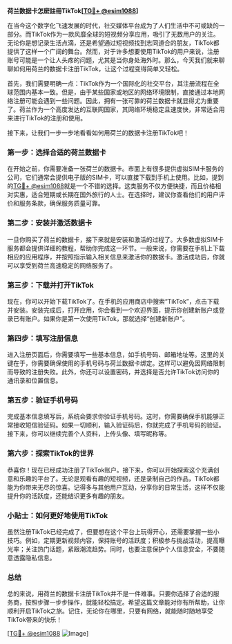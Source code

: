 **荷兰数据卡怎麽註冊TikTok[[TG💪+ @esim1088](https://t.me/s/esim1088)]**

在当今这个数字化飞速发展的时代，社交媒体平台成为了人们生活中不可或缺的一部分。而TikTok作为一款风靡全球的短视频分享应用，吸引了无数用户的关注。无论你是想记录生活点滴，还是希望通过短视频找到志同道合的朋友，TikTok都提供了这样一个广阔的舞台。然而，对于许多想要使用TikTok的用户来说，注册账号可能是一个让人头疼的问题，尤其是当你身处海外时。那么，今天我们就来聊聊如何用荷兰的数据卡注册TikTok，让这个过程变得简单又轻松。

首先，我们需要明确一点：TikTok作为一个国际化的社交平台，其注册流程在全球范围内基本一致。但是，由于某些国家或地区的网络环境限制，直接通过本地网络注册可能会遇到一些问题。因此，拥有一张可靠的荷兰数据卡就显得尤为重要了。荷兰作为一个高度发达的互联网国家，其网络环境稳定且速度快，非常适合用来进行TikTok的注册和使用。

接下来，让我们一步一步地看看如何用荷兰的数据卡注册TikTok吧！

### **第一步：选择合适的荷兰数据卡**
在开始之前，你需要准备一张荷兰的数据卡。市面上有很多提供虚拟SIM卡服务的公司，它们通常会提供电子版的SIM卡，可以直接下载到手机上使用。比如，提到的[TG💪+ @esim1088](https://t.me/s/esim1088)就是一个不错的选择。这类服务不仅方便快捷，而且价格相对实惠，适合短期或长期在国外旅行的人士。在选择时，建议你查看他们的用户评价和服务条款，确保服务质量可靠。

### **第二步：安装并激活数据卡**
一旦你购买了荷兰的数据卡，接下来就是安装和激活的过程了。大多数虚拟SIM卡服务都会提供详细的教程，帮助你完成这一环节。一般来说，你需要在手机上下载相应的应用程序，并按照指示输入相关信息来激活你的数据卡。激活成功后，你就可以享受到荷兰高速稳定的网络服务了。

### **第三步：下载并打开TikTok**
现在，你可以开始下载TikTok了。在手机的应用商店中搜索“TikTok”，点击下载并安装。安装完成后，打开应用，你会看到一个欢迎界面，提示你创建新账户或登录已有账户。如果你是第一次使用TikTok，那就选择“创建新账户”。

### **第四步：填写注册信息**
进入注册页面后，你需要填写一些基本信息，如手机号码、邮箱地址等。这里的关键在于，你需要确保使用的手机号码与荷兰数据卡绑定。这样可以避免因网络限制而导致的注册失败。此外，你还可以设置密码，并选择是否允许TikTok访问你的通讯录和位置信息。

### **第五步：验证手机号码**
完成基本信息填写后，系统会要求你验证手机号码。这时，你需要确保手机能够正常接收短信验证码。如果一切顺利，输入验证码后，你就完成了手机号码的验证。接下来，你可以继续完善个人资料，上传头像、填写昵称等。

### **第六步：探索TikTok的世界**
恭喜你！现在已经成功注册了TikTok账户。接下来，你可以开始探索这个充满创意和乐趣的平台了。无论是观看有趣的短视频，还是录制自己的作品，TikTok都能为你带来无尽的惊喜。记得多与其他用户互动，分享你的日常生活，这样不仅能提升你的活跃度，还能结识更多有趣的朋友。

### **小贴士：如何更好地使用TikTok**
虽然注册TikTok已经完成了，但要想在这个平台上玩得开心，还需要掌握一些小技巧。例如，定期更新视频内容，保持账号的活跃度；积极参与挑战活动，提高曝光率；关注热门话题，紧跟潮流趋势。同时，也要注意保护个人信息安全，不要随意透露隐私信息。

### **总结**
总的来说，用荷兰的数据卡注册TikTok并不是一件难事。只要你选择了合适的服务商，按照步骤一步步操作，就能轻松搞定。希望这篇文章能对你有所帮助，让你顺利开启TikTok之旅。记住，无论你在哪里，只要有网络，就能随时随地享受TikTok带来的快乐！

[[TG💪+ @esim1088](https://t.me/s/esim1088) ![Image](https://i.postimg.cc/4NQfJmqS/Snipaste-2025-05-13-00-14-12.png)]